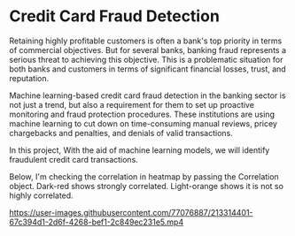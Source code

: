 # Credit Card Fraud Detection

Retaining highly profitable customers is often a bank's top priority in terms of commercial objectives. 
But for several banks, banking fraud represents a serious threat to achieving this objective. This is
a problematic situation for both banks and customers in terms of significant financial losses, trust, 
and reputation. 

Machine learning-based credit card fraud detection in the banking sector is not just a trend, but also a 
requirement for them to set up proactive monitoring and fraud protection procedures. These institutions 
are using machine learning to cut down on time-consuming manual reviews, pricey chargebacks and penalties, 
and denials of valid transactions. 

In this project, With the aid of machine learning models, we will identify fraudulent credit card transactions. 



Below, I'm checking the correlation in heatmap by passing the Correlation object.
Dark-red shows strongly correlated. 
Light-orange shows it is not so highly correlated. 


https://user-images.githubusercontent.com/77076887/213314401-67c394d1-2d6f-4268-bef1-2c849ec231e5.mp4

